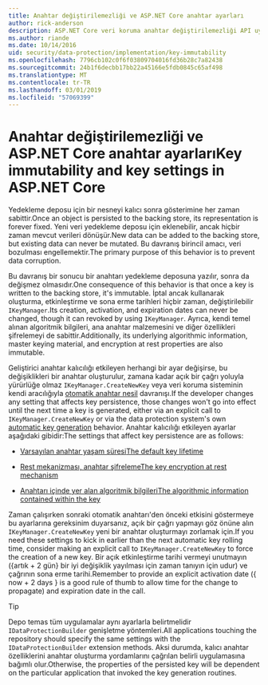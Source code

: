 ```yaml
---
title: Anahtar değiştirilemezliği ve ASP.NET Core anahtar ayarları
author: rick-anderson
description: ASP.NET Core veri koruma anahtar değiştirilemezliği API uygulama ayrıntıları öğrenin.
ms.author: riande
ms.date: 10/14/2016
uid: security/data-protection/implementation/key-immutability
ms.openlocfilehash: 7796cb102c0f6f03809704016fd36b28c7a82438
ms.sourcegitcommit: 24b1f6decbb17bb22a45166e5fdb0845c65af498
ms.translationtype: MT
ms.contentlocale: tr-TR
ms.lasthandoff: 03/01/2019
ms.locfileid: "57069399"
---
```

# <a name="key-immutability-and-key-settings-in-aspnet-core"></a><span data-ttu-id="61a09-103">Anahtar değiştirilemezliği ve ASP.NET Core anahtar ayarları</span><span class="sxs-lookup"><span data-stu-id="61a09-103">Key immutability and key settings in ASP.NET Core</span></span>

<span data-ttu-id="61a09-104">Yedekleme deposu için bir nesneyi kalıcı sonra gösterimine her zaman sabittir.</span><span class="sxs-lookup"><span data-stu-id="61a09-104">Once an object is persisted to the backing store, its representation is forever fixed.</span></span> <span data-ttu-id="61a09-105">Yeni veri yedekleme deposu için eklenebilir, ancak hiçbir zaman mevcut verileri dönüşür.</span><span class="sxs-lookup"><span data-stu-id="61a09-105">New data can be added to the backing store, but existing data can never be mutated.</span></span> <span data-ttu-id="61a09-106">Bu davranış birincil amacı, veri bozulması engellemektir.</span><span class="sxs-lookup"><span data-stu-id="61a09-106">The primary purpose of this behavior is to prevent data corruption.</span></span>

<span data-ttu-id="61a09-107">Bu davranış bir sonucu bir anahtarı yedekleme deposuna yazılır, sonra da değişmez olmasıdır.</span><span class="sxs-lookup"><span data-stu-id="61a09-107">One consequence of this behavior is that once a key is written to the backing store, it's immutable.</span></span> <span data-ttu-id="61a09-108">İptal ancak kullanarak oluşturma, etkinleştirme ve sona erme tarihleri hiçbir zaman, değiştirilebilir `IKeyManager`.</span><span class="sxs-lookup"><span data-stu-id="61a09-108">Its creation, activation, and expiration dates can never be changed, though it can revoked by using `IKeyManager`.</span></span> <span data-ttu-id="61a09-109">Ayrıca, kendi temel alınan algoritmik bilgileri, ana anahtar malzemesini ve diğer özellikleri şifrelemeyi de sabittir.</span><span class="sxs-lookup"><span data-stu-id="61a09-109">Additionally, its underlying algorithmic information, master keying material, and encryption at rest properties are also immutable.</span></span>

<span data-ttu-id="61a09-110">Geliştirici anahtar kalıcılığı etkileyen herhangi bir ayar değişirse, bu değişiklikleri bir anahtar oluşturulur, zamana kadar açık bir çağrı yoluyla yürürlüğe olmaz `IKeyManager.CreateNewKey` veya veri koruma sisteminin kendi aracılığıyla [otomatik anahtar nesil](xref:security/data-protection/implementation/key-management#data-protection-implementation-key-management) davranışı.</span><span class="sxs-lookup"><span data-stu-id="61a09-110">If the developer changes any setting that affects key persistence, those changes won't go into effect until the next time a key is generated, either via an explicit call to `IKeyManager.CreateNewKey` or via the data protection system's own [automatic key generation](xref:security/data-protection/implementation/key-management#data-protection-implementation-key-management) behavior.</span></span> <span data-ttu-id="61a09-111">Anahtar kalıcılığı etkileyen ayarlar aşağıdaki gibidir:</span><span class="sxs-lookup"><span data-stu-id="61a09-111">The settings that affect key persistence are as follows:</span></span>

* [<span data-ttu-id="61a09-112">Varsayılan anahtar yaşam süresi</span><span class="sxs-lookup"><span data-stu-id="61a09-112">The default key lifetime</span></span>](xref:security/data-protection/implementation/key-management#data-protection-implementation-key-management)

* [<span data-ttu-id="61a09-113">Rest mekanizması, anahtar şifreleme</span><span class="sxs-lookup"><span data-stu-id="61a09-113">The key encryption at rest mechanism</span></span>](xref:security/data-protection/implementation/key-encryption-at-rest)

* [<span data-ttu-id="61a09-114">Anahtarı içinde yer alan algoritmik bilgileri</span><span class="sxs-lookup"><span data-stu-id="61a09-114">The algorithmic information contained within the key</span></span>](xref:security/data-protection/configuration/overview#changing-algorithms-with-usecryptographicalgorithms)

<span data-ttu-id="61a09-115">Zaman çalışırken sonraki otomatik anahtarı'den önceki etkisini göstermeye bu ayarlarına gereksinim duyarsanız, açık bir çağrı yapmayı göz önüne alın `IKeyManager.CreateNewKey` yeni bir anahtar oluşturmayı zorlamak için.</span><span class="sxs-lookup"><span data-stu-id="61a09-115">If you need these settings to kick in earlier than the next automatic key rolling time, consider making an explicit call to `IKeyManager.CreateNewKey` to force the creation of a new key.</span></span> <span data-ttu-id="61a09-116">Bir açık etkinleştirme tarihi vermeyi unutmayın ({artık + 2 gün} bir iyi değişiklik yayılması için zaman tanıyın için udur) ve çağrının sona erme tarihi.</span><span class="sxs-lookup"><span data-stu-id="61a09-116">Remember to provide an explicit activation date ({ now + 2 days } is a good rule of thumb to allow time for the change to propagate) and expiration date in the call.</span></span>

>[!TIP]
> <span data-ttu-id="61a09-117">Depo temas tüm uygulamalar aynı ayarlarla belirtmelidir `IDataProtectionBuilder` genişletme yöntemleri.</span><span class="sxs-lookup"><span data-stu-id="61a09-117">All applications touching the repository should specify the same settings with the `IDataProtectionBuilder` extension methods.</span></span> <span data-ttu-id="61a09-118">Aksi durumda, kalıcı anahtar özelliklerini anahtar oluşturma yordamlarını çağrılan belirli uygulamasına bağımlı olur.</span><span class="sxs-lookup"><span data-stu-id="61a09-118">Otherwise, the properties of the persisted key will be dependent on the particular application that invoked the key generation routines.</span></span>
